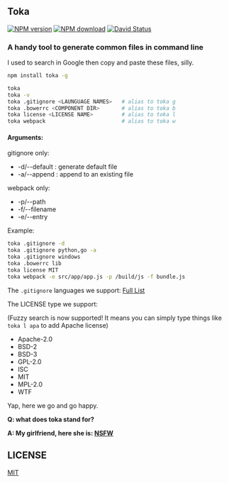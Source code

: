 ## Toka

[![NPM version](https://img.shields.io/npm/v/toka.svg?style=flat-square)](https://www.npmjs.com/package/toka)
[![NPM download](https://img.shields.io/npm/dm/toka.svg?style=flat-square)](https://www.npmjs.com/package/toka)
[![David Status](https://img.shields.io/david/aprilorange/toka.svg?style=flat-square)](https://david-dm.org/aprilorange/toka)

### A handy tool to generate common files in command line

I used to search in Google then copy and paste these files, silly.

```bash
npm install toka -g

toka
toka -v
toka .gitignore <LAUNGUAGE NAMES>   # alias to toka g
toka .bowerrc <COMPONENT DIR>       # alias to toka b
toka license <LICENSE NAME>         # alias to toka l
toka webpack                        # alias to toka w
```

#### Arguments:

gitignore only:

- -d/--default : generate default file
- -a/--append : append to an existing file

webpack only:

- -p/--path
- -f/--filename
- -e/--entry

Example:

```bash
toka .gitignore -d
toka .gitignore python,go -a
toka .gitignore windows
toka .bowerrc lib
toka license MIT
toka webpack -e src/app/app.js -p /build/js -f bundle.js
```

The `.gitignore` languages we support: [Full List](lib/list/gitignore.js)

The LICENSE type we support:

(Fuzzy search is now supported! It means you can simply type things like `toka l apa` to add Apache license)

- Apache-2.0
- BSD-2
- BSD-3
- GPL-2.0
- ISC
- MIT
- MPL-2.0
- WTF

Yap, here we go and go happy.

**Q: what does toka stand for?**

**A: My girlfriend, here she is: [NSFW](http://ww4.sinaimg.cn/large/a15b4afegw1enz38of1lug20dw07t1kx.gif)**

## LICENSE

[MIT](LICENSE)

